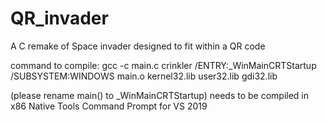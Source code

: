 # QR_invader
A C remake of Space invader designed to fit within a QR code

command to compile:
gcc -c main.c
crinkler /ENTRY:_WinMainCRTStartup /SUBSYSTEM:WINDOWS main.o  kernel32.lib user32.lib gdi32.lib

(please rename main() to _WinMainCRTStartup)
needs to be compiled in x86 Native Tools Command Prompt for VS 2019
